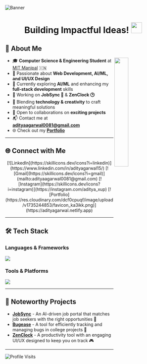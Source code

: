 ![Banner](https://res.cloudinary.com/dcf0cpuqf/image/upload/v1736276317/FINAL_BANNER_ynuska.png)

<h1 align="center">Building Impactful Ideas! <img src="https://media.giphy.com/media/hvRJCLFzcasrR4ia7z/giphy.gif" width="35"></h1>

## 🌟 About Me  
<img align="right" src="https://github.com/7oSkaaa/7oSkaaa/blob/main/Images/Right_Side.gif?raw=true" width="30%">

- 🎓 **Computer Science & Engineering Student** at [MIT Manipal](https://manipal.edu/mu.html) 🇮🇳  
- 🚀 Passionate about **Web Development, AI/ML, and UI/UX Design**  
- 🌱 Currently exploring **AI/ML** and enhancing my **full-stack development** skills  
- 🔭 Working on **JobSync 👜** & **ZenClock 🕒**  
- 🎨 Blending **technology & creativity** to craft meaningful solutions  
- 🤝 Open to collaborations on **exciting projects**  
- 📬 Contact me at **[adityaagarwal0081@gmail.com](mailto:adityaagarwal0081@gmail.com)**  
- 🌐 Check out my **[Portfolio](https://adityagarwal.netlify.app)**  

---

## 🌐 Connect with Me  

<p align="center">
  [![LinkedIn](https://skillicons.dev/icons?i=linkedin)](https://www.linkedin.com/in/adityagarwal15/)
  [![Gmail](https://skillicons.dev/icons?i=gmail)](mailto:adityaagarwal0081@gmail.com)
  [![Instagram](https://skillicons.dev/icons?i=instagram)](https://instagram.com/aditya_xup)
  [![Portfolio](https://res.cloudinary.com/dcf0cpuqf/image/upload/v1735244853/favicon_ka3ikk.png)](https://adityagarwal.netlify.app)
</p>

---

## 🛠 Tech Stack  

### **Languages & Frameworks**
<p align="left">
  <img src="https://skillicons.dev/icons?i=java,c,html,css,javascript,react,nodejs,express,mongodb" />
</p>

### **Tools & Platforms**  
<p align="left">
  <img src="https://skillicons.dev/icons?i=figma,bootstrap,gsap" />
</p>

---

## 🚀 Noteworthy Projects  
- [**JobSync**](https://github.com/adityagarwal15/JobSync) - An AI-driven job portal that matches job seekers with the right opportunities 👜  
- [**Bugease**](https://github.com/adityagarwal15/BUGEASE) - A tool for efficiently tracking and managing bugs in college projects 🚗  
- [**ZenClock**](https://github.com/adityagarwal15/ZENCLOCK) - A productivity tool with an engaging UI/UX designed to keep you on track 🎮  

---

![Profile Visits](https://komarev.com/ghpvc/?username=adityagarwal15&color=blue)
